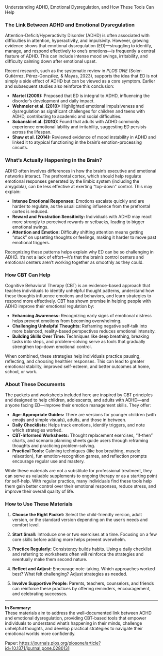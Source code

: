 Understanding ADHD, Emotional Dysregulation, and How These Tools Can Help

### The Link Between ADHD and Emotional Dysregulation

Attention-Deficit/Hyperactivity Disorder (ADHD) is often associated with difficulties in attention, hyperactivity, and impulsivity. However, growing evidence shows that emotional dysregulation (ED)—struggling to identify, manage, and respond effectively to one’s emotions—is frequently a central feature of ADHD. This can include intense mood swings, irritability, and difficulty calming down after emotional upset.

Recent research, such as the systematic review in *PLOS ONE* (Soler-Gutiérrez, Pérez-González, & Mayas, 2023), supports the idea that ED is not simply a side effect of ADHD but can be viewed as a core symptom. Earlier and subsequent studies also reinforce this conclusion:

- **Martel (2009):** Proposed that ED is integral to ADHD, influencing the disorder’s development and daily impact.  
- **Wehmeier et al. (2010):** Highlighted emotional impulsiveness and dysregulation as significant challenges for children and teens with ADHD, contributing to academic and social difficulties.  
- **Sobanski et al. (2010):** Found that adults with ADHD commonly experience emotional lability and irritability, suggesting ED persists across the lifespan.  
- **Shaw et al. (2014):** Reviewed evidence of mood instability in ADHD and linked it to atypical functioning in the brain’s emotion-processing circuits.

### What’s Actually Happening in the Brain?

ADHD often involves differences in how the brain’s executive and emotional networks interact. The prefrontal cortex, which should help regulate emotional responses generated by the limbic system (including the amygdala), can be less effective at exerting “top-down” control. This may explain:

- **Intense Emotional Responses:** Emotions escalate quickly and are harder to regulate, as the usual calming influence from the prefrontal cortex is reduced.  
- **Reward and Frustration Sensitivity:** Individuals with ADHD may react more strongly to perceived rewards or setbacks, leading to bigger emotional swings.  
- **Attention and Emotion:** Difficulty shifting attention means getting “stuck” on upsetting thoughts or feelings, making it harder to move past emotional triggers.

Recognizing these patterns helps explain why ED can be so challenging in ADHD. It’s not a lack of effort—it’s that the brain’s control centers and emotional centers aren’t working together as smoothly as they could.

### How CBT Can Help

Cognitive Behavioral Therapy (CBT) is an evidence-based approach that teaches individuals to identify unhelpful thought patterns, understand how these thoughts influence emotions and behaviors, and learn strategies to respond more effectively. CBT has shown promise in helping people with ADHD improve their emotional regulation by:

- **Enhancing Awareness:** Recognizing early signs of emotional distress helps prevent emotions from becoming overwhelming.  
- **Challenging Unhelpful Thoughts:** Reframing negative self-talk into more balanced, reality-based perspectives reduces emotional intensity.  
- **Building Skills Over Time:** Techniques like deep breathing, breaking tasks into steps, and problem-solving serve as tools that gradually strengthen top-down emotional control.

When combined, these strategies help individuals practice pausing, reflecting, and choosing healthier responses. This can lead to greater emotional stability, improved self-esteem, and better outcomes at home, school, or work.

### About These Documents

The packets and worksheets included here are inspired by CBT principles and designed to help children, adolescents, and adults with ADHD—and anyone facing ED—improve their emotion management skills. They offer:

- **Age-Appropriate Guides:** There are versions for younger children (with emojis and simple visuals), adults, and those in between.  
- **Daily Checklists:** Helps track emotions, identify triggers, and note which strategies worked.  
- **CBT-Informed Worksheets:** Thought replacement exercises, “if-then” charts, and scenario planning sheets guide users through reframing thoughts and practicing problem-solving.  
- **Practical Tools:** Calming techniques (like box breathing, muscle relaxation), fun emotion-recognition games, and reflection prompts encourage regular use and mastery.

While these materials are not a substitute for professional treatment, they can serve as valuable supplements to ongoing therapy or as a starting point for self-help. With regular practice, many individuals find these tools help them gain better control over their emotional responses, reduce stress, and improve their overall quality of life.

### How to Use These Materials

1. **Choose the Right Packet:** Select the child-friendly version, adult version, or the standard version depending on the user’s needs and comfort level.

2. **Start Small:** Introduce one or two exercises at a time. Focusing on a few core skills before adding more helps prevent overwhelm.

3. **Practice Regularly:** Consistency builds habits. Using a daily checklist and referring to worksheets often will reinforce the strategies and eventually make them second nature.

4. **Reflect and Adjust:** Encourage note-taking. Which approaches worked best? What felt challenging? Adjust strategies as needed.

5. **Involve Supportive People:** Parents, teachers, counselors, and friends can reinforce these practices by offering reminders, encouragement, and celebrating successes.

---

**In Summary:**  
These materials aim to address the well-documented link between ADHD and emotional dysregulation, providing CBT-based tools that empower individuals to understand what’s happening in their minds, challenge unhelpful thoughts, and develop practical strategies to navigate their emotional worlds more confidently.

Paper: https://journals.plos.org/plosone/article?id=10.1371/journal.pone.0280131

